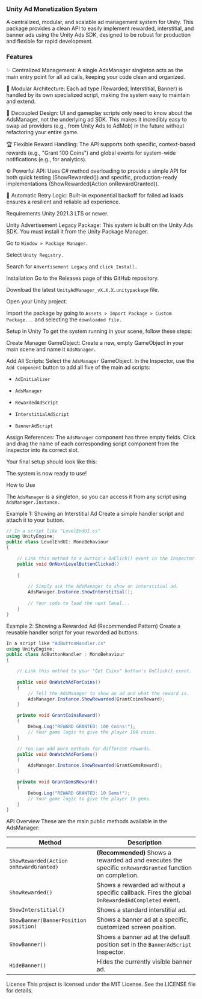   ###  Unity Ad Monetization System
A centralized, modular, and scalable ad management system for Unity. This package provides a clean API to easily implement rewarded, interstitial, and banner ads using the Unity Ads SDK, designed to be robust for production and flexible for rapid development.

### Features
✨ Centralized Management: A single AdsManager singleton acts as the main entry point for all ad calls, keeping your code clean and organized.

🧩 Modular Architecture: Each ad type (Rewarded, Interstitial, Banner) is handled by its own specialized script, making the system easy to maintain and extend.

🔌 Decoupled Design: UI and gameplay scripts only need to know about the AdsManager, not the underlying ad SDK. This makes it incredibly easy to swap ad providers (e.g., from Unity Ads to AdMob) in the future without refactoring your entire game.

🏆 Flexible Reward Handling: The API supports both specific, context-based rewards (e.g., "Grant 100 Coins") and global events for system-wide notifications (e.g., for analytics).

⚙️ Powerful API: Uses C# method overloading to provide a simple API for both quick testing (ShowRewarded()) and specific, production-ready implementations (ShowRewarded(Action onRewardGranted)).

🔁 Automatic Retry Logic: Built-in exponential backoff for failed ad loads ensures a resilient and reliable ad experience.

Requirements
Unity 2021.3 LTS or newer.

Unity Advertisement Legacy Package: This system is built on the Unity Ads SDK. You must install it from the Unity Package Manager.

Go to `Window > Package Manager`.

Select `Unity Registry.`

Search for `Advertisement Legacy` and `click Install.`

Installation
Go to the Releases page of this GitHub repository.

Download the latest `UnityAdManager_vX.X.X.unitypackage` file.

Open your Unity project.

Import the package by going to `Assets > Import Package > Custom Package...` and selecting the `downloaded file.`

Setup in Unity
To get the system running in your scene, follow these steps:

Create Manager GameObject: Create a new, empty GameObject in your main scene and name it `AdsManager.`

Add All Scripts: Select the `AdsManager` GameObject. In the Inspector, use the `Add Component` button to add all five of the main ad scripts:

* `AdInitializer`
  
* `AdsManager`

* `RewardedAdScript`

* `InterstitialAdScript`

* `BannerAdScript`

Assign References: The `AdsManager` component has three empty fields. Click and drag the name of each corresponding script component from the Inspector into its correct slot.

Your final setup should look like this:

The system is now ready to use!

How to Use


The `AdsManager` is a singleton, so you can access it from any script using `AdsManager.Instance.`

Example 1: Showing an Interstitial Ad
Create a simple handler script and attach it to your button.

```csharp
// In a script like "LevelEndUI.cs"
using UnityEngine;
public class LevelEndUI: MonoBehaviour
{

    // Link this method to a button's OnClick() event in the Inspector.
    public void OnNextLevelButtonClicked()
    
    {
    
        // Simply ask the AdsManager to show an interstitial ad.
        AdsManager.Instance.ShowInterstitial();
        
        // Your code to load the next level...
    }
}

```

Example 2: Showing a Rewarded Ad (Recommended Pattern)
Create a reusable handler script for your rewarded ad buttons.
```csharp
In a script like "AdButtonHandler.cs"
using UnityEngine;
public class AdButtonHandler : MonoBehaviour
{

    // Link this method to your "Get Coins" button's OnClick() event.
    
    public void OnWatchAdForCoins()
    {
        // Tell the AdsManager to show an ad and what the reward is.
        AdsManager.Instance.ShowRewarded(GrantCoinsReward);
    }

    private void GrantCoinsReward()
    {
        Debug.Log("REWARD GRANTED: 100 Coins!");
        // Your game logic to give the player 100 coins.
    }

    // You can add more methods for different rewards.
    public void OnWatchAdForGems()
    {
        AdsManager.Instance.ShowRewarded(GrantGemsReward);
    }

    private void GrantGemsReward()
    {
        Debug.Log("REWARD GRANTED: 10 Gems!");
        // Your game logic to give the player 10 gems.
    }
}
```

API Overview
These are the main public methods available in the AdsManager:

| Method                                  | Description                                                                                             |
| --------------------------------------- | ------------------------------------------------------------------------------------------------------- |
| `ShowRewarded(Action onRewardGranted)`  | **(Recommended)** Shows a rewarded ad and executes the specific `onRewardGranted` function on completion. |
| `ShowRewarded()`                        | Shows a rewarded ad without a specific callback. Fires the global `OnRewardedAdCompleted` event.        |
| `ShowInterstitial()`                    | Shows a standard interstitial ad.                                                                       |
| `ShowBanner(BannerPosition position)`   | Shows a banner ad at a specific, customized screen position.                                            |
| `ShowBanner()`                          | Shows a banner ad at the default position set in the `BannerAdScript` Inspector.                        |
| `HideBanner()`                          | Hides the currently visible banner ad.                                                                  |



License
This project is licensed under the MIT License. See the LICENSE file for details.
